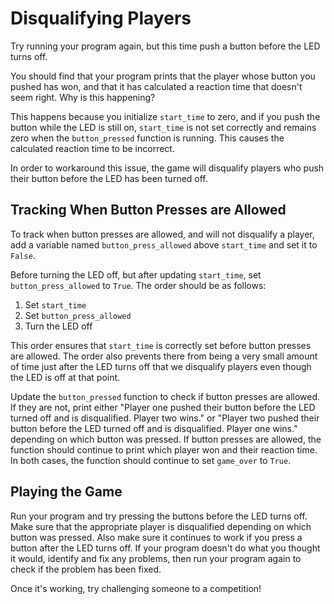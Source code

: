 # Disqualifying Players

Try running your program again, but this time push a button before the LED turns off.

You should find that your program prints that the player whose button you pushed has won, and that it has calculated a reaction time that doesn't seem right. Why is this happening?

This happens because you initialize `start_time` to zero, and if you push the button while the LED is still on, `start_time` is not set correctly and remains zero when the `button_pressed` function is running. This causes the calculated reaction time to be incorrect.

In order to workaround this issue, the game will disqualify players who push their button before the LED has been turned off.

## Tracking When Button Presses are Allowed

To track when button presses are allowed, and will not disqualify a player, add a variable named `button_press_allowed` above `start_time` and set it to `False`.

Before turning the LED off, but after updating `start_time`, set `button_press_allowed` to `True`. The order should be as follows:

1. Set `start_time`
2. Set `button_press_allowed`
3. Turn the LED off

This order ensures that `start_time` is correctly set before button presses are allowed. The order also prevents there from being a very small amount of time just after the LED turns off that we disqualify players even though the LED is off at that point.

Update the `button_pressed` function to check if button presses are allowed. If they are not, print either "Player one pushed their button before the LED turned off and is disqualified. Player two wins." or "Player two pushed their button before the LED turned off and is disqualified. Player one wins." depending on which button was pressed. If button presses are allowed, the function should continue to print which player won and their reaction time. In both cases, the function should continue to set `game_over` to `True`.

## Playing the Game

Run your program and try pressing the buttons before the LED turns off. Make sure that the appropriate player is disqualified depending on which button was pressed. Also make sure it continues to work if you press a button after the LED turns off. If your program doesn't do what you thought it would, identify and fix any problems, then run your program again to check if the problem has been fixed.

Once it's working, try challenging someone to a competition!

